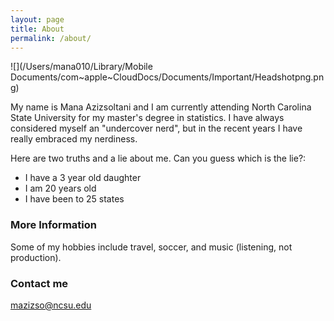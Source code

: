 ```yaml
---
layout: page
title: About
permalink: /about/
---
```


![](/Users/mana010/Library/Mobile Documents/com~apple~CloudDocs/Documents/Important/Headshotpng.png)  

My name is Mana Azizsoltani and I am currently attending North Carolina State University for my master's degree in statistics. I have always considered myself an "undercover nerd", but in the recent years I have really embraced my nerdiness.  

Here are two truths and a lie about me. Can you guess which is the lie?:  
* I have a 3 year old daughter  
* I am 20 years old  
* I have been to 25 states    

### More Information

Some of my hobbies include travel, soccer, and music (listening, not production).    

### Contact me

[mazizso@ncsu.edu](mailto:mazizso@ncsu.edu)
